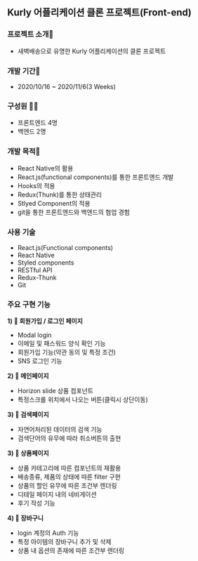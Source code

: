 ## Kurly 어플리케이션 클론 프로젝트(Front-end)

### 프로젝트 소개🚨

- 새벽배송으로 유명한 Kurly 어플리케이션의 클론 프로젝트

### 개발 기간📆

- 2020/10/16 ~ 2020/11/6(3 Weeks)

### 구성원 👨‍💻

- 프론트엔드 4명
- 백엔드 2명

### 개발 목적🏁

- React Native의 활용
- React.js(functional components)를 통한 프론트엔드 개발
- Hooks의 적용
- Redux(Thunk)를 통한 상태관리
- Stlyed Component의 적용
- git을 통한 프론트엔드와 백엔드의 협업 경험


### 사용 기술

- React.js(Functional components)
- React Native
- Styled components
- RESTful API
- Redux-Thunk
- Git

### 주요 구현 기능

**1) 📄 회원가입 / 로그인 페이지**

- Modal login
- 이메일 및 패스워드 양식 확인 기능
- 회원가입 기능(약관 동의 및 특정 조건)
- SNS 로그인 기능

**2) 📄 메인페이지**

-  Horizon slide 상품 컴포넌트
-  특정스크롤 위치에서 나오는 버튼(클릭시 상단이동)

**3) 📄 검색페이지**

-  자연어처리된 데이터의 검색 기능
-  검색단어의 유무에 따라 취소버튼의 출현

**3) 📄 상품페이지**

-  상품 카테고리에 따른 컴포넌트의 재활용
-  배송종류, 제품의 상태에 따른 filter 구현
-  상품의 할인 유무에 따른 조건부 렌더링
-  디테일 페이지 내의 네비게이션
-  후기 작성 기능

**4) 📄 장바구니**

-  login 계정의 Auth 기능
-  특정 아이템의 장바구니 추가 및 삭제
-  상품 내 옵션의 존재에 따른 조건부 렌더링
